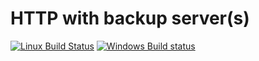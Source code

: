 
# HTTP with backup server(s)

[![Linux Build Status](https://travis-ci.org/metacran/spareserver.png?branch=master)](https://travis-ci.org/metacran/spareserver)
[![Windows Build status](https://ci.appveyor.com/api/projects/status/github/metacran/spareserver)](https://ci.appveyor.com/project/metacran/spareserver)

